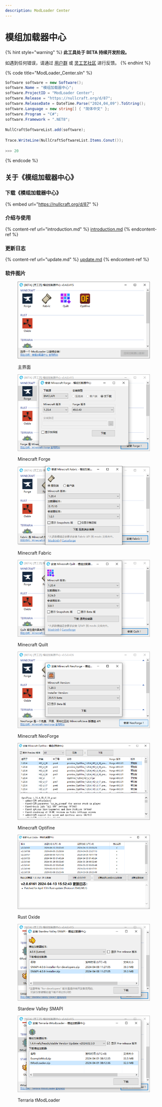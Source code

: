 ```yaml
---
description: ModLoader Center
---
```


# 模组加载器中心

{% hint style="warning" %}
**此工具处于 BETA 持续开发阶段。**

如遇到任何错误，请通过 [用户群](https://jq.qq.com/?\_wv=1027\&k=A9YzWvbS) 或 [灵工艺社区](https://nullcraft.org/t/feedback) 进行反馈。
{% endhint %}

{% code title="ModLoader_Center.sln" %}
```csharp
Software software = new Software();
software.Name = "模组加载器中心";
software.ProjectID = "ModLoader Center";
software.Release = "https://nullcraft.org/d/87";
software.ReleaseDate = DateTime.Parse("2024,04,09").ToString();
software.Language = new string[] { "简体中文" };
software.Program = "C#";
software.Framework = ".NET8";

NullCraftSoftwareList.add(software);

Trace.WriteLine(NullCraftSoftwareList.Items.Conut());

>>> 20
```
{% endcode %}

## 关于《模组加载器中心》

### 下载《模组加载器中心》

{% embed url="https://nullcraft.org/d/87" %}

### 介绍与使用

{% content-ref url="introduction.md" %}
[introduction.md](introduction.md)
{% endcontent-ref %}

### 更新日志

{% content-ref url="update.md" %}
[update.md](update.md)
{% endcontent-ref %}

### 软件图片

<figure><img src="../../.gitbook/assets/modloader_center_home.png" alt=""><figcaption><p>主界面</p></figcaption></figure>

<figure><img src="../../.gitbook/assets/modloader_center_minecraft_forge.png" alt=""><figcaption><p>Minecraft Forge</p></figcaption></figure>

<figure><img src="../../.gitbook/assets/modloader_center_minecraft_fabric.png" alt=""><figcaption><p>Minecraft Fabric</p></figcaption></figure>

<figure><img src="../../.gitbook/assets/modloader_center_minecraft_quilt.png" alt=""><figcaption><p>Minecraft Quilt</p></figcaption></figure>

<figure><img src="../../.gitbook/assets/modloader_center_minecraft_neoforge.png" alt=""><figcaption><p>Minecraft NeoForge</p></figcaption></figure>

<figure><img src="../../.gitbook/assets/modloader_center_minecraft_optifine.png" alt=""><figcaption><p>Minecraft Optifine</p></figcaption></figure>

<figure><img src="../../.gitbook/assets/modloader_center_rust_oxide.png" alt=""><figcaption><p>Rust Oxide</p></figcaption></figure>

<figure><img src="../../.gitbook/assets/modloader_center_stardew_valley_smapi.png" alt=""><figcaption><p>Stardew Valley SMAPI</p></figcaption></figure>

<figure><img src="../../.gitbook/assets/modloader_center_terraria_tmodloader.png" alt=""><figcaption><p>Terraria tModLoader</p></figcaption></figure>
